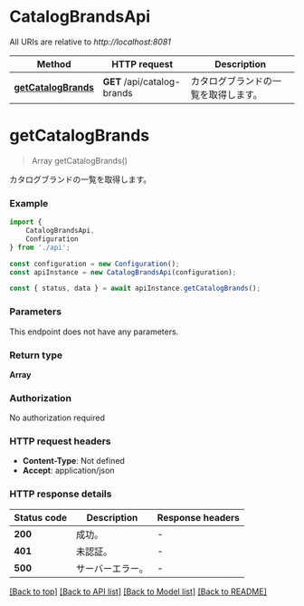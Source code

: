 # CatalogBrandsApi

All URIs are relative to *http://localhost:8081*

|Method | HTTP request | Description|
|------------- | ------------- | -------------|
|[**getCatalogBrands**](#getcatalogbrands) | **GET** /api/catalog-brands | カタログブランドの一覧を取得します。|

# **getCatalogBrands**
> Array<GetCatalogBrandsResponse> getCatalogBrands()

カタログブランドの一覧を取得します。

### Example

```typescript
import {
    CatalogBrandsApi,
    Configuration
} from './api';

const configuration = new Configuration();
const apiInstance = new CatalogBrandsApi(configuration);

const { status, data } = await apiInstance.getCatalogBrands();
```

### Parameters
This endpoint does not have any parameters.


### Return type

**Array<GetCatalogBrandsResponse>**

### Authorization

No authorization required

### HTTP request headers

 - **Content-Type**: Not defined
 - **Accept**: application/json


### HTTP response details
| Status code | Description | Response headers |
|-------------|-------------|------------------|
|**200** | 成功。 |  -  |
|**401** | 未認証。 |  -  |
|**500** | サーバーエラー。 |  -  |

[[Back to top]](#) [[Back to API list]](../README.md#documentation-for-api-endpoints) [[Back to Model list]](../README.md#documentation-for-models) [[Back to README]](../README.md)

